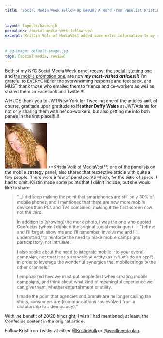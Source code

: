 ```yaml
---
title: 'Social Media Week Follow-Up &#038; A Word From Panelist Kristin Volk'


layout: layouts/base.njk
permalink: /social-media-week-follow-up/
excerpt: Kristin Volk of MediaVest added some extra information to my recap of the Cross-Mobile Promotion panel at the 2011 NYC Social Media Week


# og-image: default-image.jpg
tags: [social media, review]
---
```


Both of my NYC Social Media Week panel recaps, [the social listening one][1] and [the mobile promotion one][2], are now ***my most-visited articles!!!*** I’m grateful to EVERYONE for the overwhelming response and feedback, and MUST thank those who emailed them to friends and co-workers as well as shared them on Facebook and Twitter!!!

 [1]: http://kaidez.com/nyc-social-media-week-event-recap-social-listening/
 [2]: http://kaidez.com/nyc-social-media-week-event-recap-cross-mobile-promotion/

A HUGE thank you to JWT/New York for Tweeting one of the articles and, of course, gratitude upon gratitude to **Heather Duffy Wales** at JWT/Atlanta for not only sharing them with her co-workers, but also getting me into both panels in the first place!!!!!!

<img src="/assets/img/volk.jpg" alt="" class="post-pic">
**Kristin Volk of MediaVest**, one of the panelists on the mobile strategy panel, also shared that respective article with quite a few people. There were a few of panel points which, for the sake of space, I had to omit. Kristin made some points that I didn’t include, but she would like to share:

> “...I did keep making the point that smartphones are still only 30% of mobile phones, and I mentioned that there are now more mobile devices than PCs and TVs combined, making it the first screen now, not the third.
>
>
>
> In addition to [showing] the monk photo, I was the one who quoted Confucius (whom I dubbed the original social media guru) — ‘Tell me and I’ll forget, show me and I’ll remember, involve me and I’ll understand,’ to reinforce the need to make mobile campaigns participatory, not intrusive.
>
> I also spoke about the need to integrate mobile into your overall campaign, not treat it as a standalone entity (as in ‘Let’s do an app!’), in order to leverage the wonderful synergies that mobile brings to the other channels.”
>
> I emphasized how we must put people first when creating mobile campaigns, and think about what kind of meaningful experience we can give them, whether entertainment or utility.
>
> I made the point that agencies and brands are no longer calling the shots, consumers are (communications has evolved from a dictatorship to a democracy).”
 

With the benefit of 20/20 hindsight, I wish I had mentioned, at least, the Confucius content in the original article.

Follow Kristin on Twitter at either [@KristinVolk][4] or [@weallneedaplan][5].

 [4]: http://twitter.com/KristinVolk
 [5]: http://twitter.com/weallneedaplan